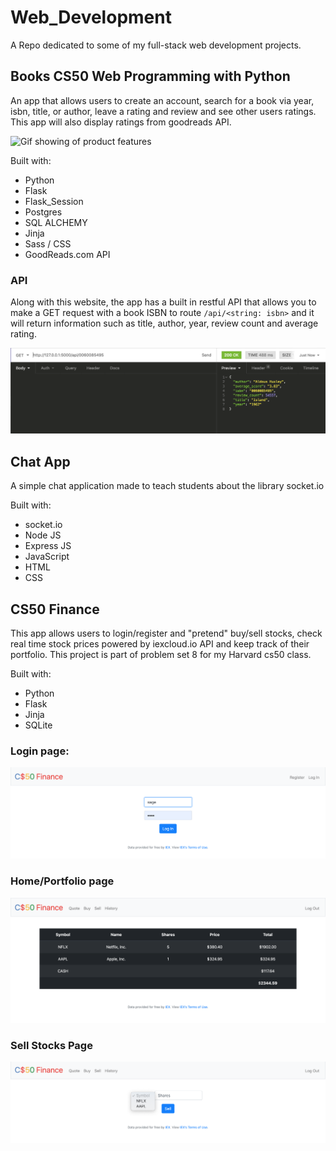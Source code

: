 # Web_Development
A Repo dedicated to some of my full-stack web development projects.



## Books CS50 Web Programming with Python
An app that allows users to create an account, search for a book via year, isbn, title, or author, leave a rating and review and see other users ratings. This app will also display ratings from goodreads API.

![Gif showing of product features](./Books/images/books.gif)

Built with: 
- Python
- Flask
- Flask_Session
- Postgres
- SQL ALCHEMY
- Jinja
- Sass / CSS
- GoodReads.com API

### API
Along with this website, the app has a built in restful API that allows you to make a GET request with a book ISBN to route `/api/<string: isbn>` and it will return information such as title, author, year, review count and average rating. 

![Picture of API response](./Books/images/api.png)



## Chat App
A simple chat application made to teach students about the library socket.io

Built with:
- socket.io
- Node JS
- Express JS
- JavaScript
- HTML
- CSS







## CS50 Finance

This app allows users to login/register and "pretend" buy/sell stocks, check real time stock prices powered by iexcloud.io API and keep track of their portfolio.
This project is part of problem set 8 for my Harvard cs50 class.

Built with:
 - Python
 - Flask
 - Jinja
 - SQLite
 

### Login page:
![login page](./Finance/images/login.png?raw=true "login page example")



### Home/Portfolio page
![home page](./Finance/images/portfolio.png?raw=true "Portfolio page example")



### Sell Stocks Page
![sell page](./Finance/images/sell.png?raw=true "Sell page example")